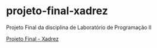 # projeto-final-xadrez
Projeto Final da disciplina de Laboratório de Programação II

<a href="https://brunnoferreiraaa.github.io/projeto-final-xadrez/redirecionamento.html">Projeto Final - Xadrez</a>
